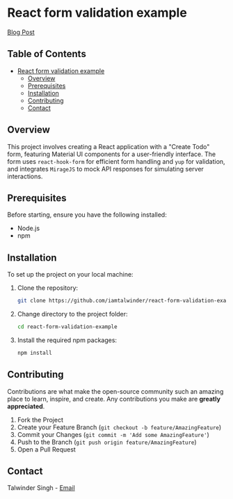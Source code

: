 # React form validation example

[Blog Post](https://talwinder.tech/blog/form-validation-in-react-with-use-form-and-yup)

## Table of Contents
- [React form validation example](#react-form-validation-example)
    - [Overview](#overview)
    - [Prerequisites](#prerequisites)
    - [Installation](#installation)
    - [Contributing](#contributing)
    - [Contact](#contact)


## Overview
This project involves creating a React application with a "Create Todo" form, featuring Material UI components for a user-friendly interface. The form uses `react-hook-form` for efficient form handling and `yup` for validation, and integrates `MirageJS` to mock API responses for simulating server interactions.

## Prerequisites
Before starting, ensure you have the following installed:
- Node.js
- npm

## Installation
To set up the project on your local machine:

1. Clone the repository:
   ```bash
   git clone https://github.com/iamtalwinder/react-form-validation-example.git
   ```

2. Change directory to the project folder:
    ```bash
    cd react-form-validation-example
    ```

3. Install the required npm packages:
    ```bash
    npm install
    ```

## Contributing
Contributions are what make the open-source community such an amazing place to learn, inspire, and create. Any contributions you make are **greatly appreciated**.

1. Fork the Project
2. Create your Feature Branch (`git checkout -b feature/AmazingFeature`)
3. Commit your Changes (`git commit -m 'Add some AmazingFeature'`)
4. Push to the Branch (`git push origin feature/AmazingFeature`)
5. Open a Pull Request

## Contact
Talwinder Singh - [Email](mailto:singhtalwinder790@gmail.com)